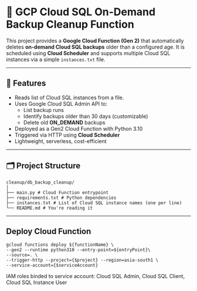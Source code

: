 # 🧹 GCP Cloud SQL On-Demand Backup Cleanup Function

This project provides a **Google Cloud Function (Gen 2)** that automatically deletes **on-demand Cloud SQL backups** older than a configured age. It is scheduled using **Cloud Scheduler** and supports multiple Cloud SQL instances via a simple `instances.txt` file.

---
## 📌 Features

- Reads list of Cloud SQL instances from a file.
- Uses Google Cloud SQL Admin API to:
  - List backup runs
  - Identify backups older than 30 days (customizable)
  - Delete old **ON_DEMAND** backups
- Deployed as a Gen2 Cloud Function with Python 3.10
- Triggered via HTTP using **Cloud Scheduler**
- Lightweight, serverless, cost-efficient

---
## 🗂️ Project Structure  
```
cleanup/db_backup_cleanup/
│
├── main.py # Cloud Function entrypoint
├── requirements.txt # Python dependencies
├── instances.txt # List of Cloud SQL instance names (one per line)
└── README.md # You're reading it
```
---
## Deploy Cloud Function
```
gcloud functions deploy ${functionName} \
--gen2 --runtime python310 --entry-point=${entryPoint}\
--source=. \
--trigger-http --project={$project} --region=asia-south1 \
--service-account={$serviceAccount}
```
IAM roles binded to service account: Cloud SQL Admin, Cloud SQL Client, Cloud SQL Instance User
